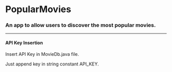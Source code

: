 # PopularMovies
### An app to allow users to discover the most popular movies.


---
#### API Key Insertion

Insert API Key in MovieDb.java file.

Just append key in string constant API_KEY.